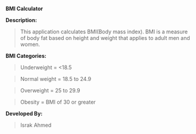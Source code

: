 **BMI Calculator**


**Description:**
> This application calculates BMI(Body mass index).
> BMI is a measure of body fat based on height and weight that applies to adult men and women.


**BMI Categories:**
> Underweight = <18.5

> Normal weight = 18.5 to 24.9

> Overweight = 25 to 29.9

> Obesity = BMI of 30 or greater


**Developed By:**
> Israk Ahmed
